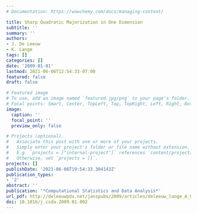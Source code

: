 ```yaml
---
# Documentation: https://wowchemy.com/docs/managing-content/

title: Sharp Quadratic Majorization in One Dimension
subtitle: ''
summary: ''
authors:
- J. De Leeuw
- K. Lange
tags: []
categories: []
date: '2009-01-01'
lastmod: 2021-06-06T12:54:33-07:00
featured: false
draft: false

# Featured image
# To use, add an image named `featured.jpg/png` to your page's folder.
# Focal points: Smart, Center, TopLeft, Top, TopRight, Left, Right, BottomLeft, Bottom, BottomRight.
image:
  caption: ''
  focal_point: ''
  preview_only: false

# Projects (optional).
#   Associate this post with one or more of your projects.
#   Simply enter your project's folder or file name without extension.
#   E.g. `projects = ["internal-project"]` references `content/project/deep-learning/index.md`.
#   Otherwise, set `projects = []`.
projects: []
publishDate: '2021-06-06T19:54:33.304143Z'
publication_types:
- '2'
abstract: ''
publication: '*Computational Statistics and Data Analysis*'
url_pdf: http://deleeuwpdx.net/janspubs/2009/articles/deleeuw_lange_A_09.pdf
doi: 10.1016/j.csda.2009.01.002
---
```

